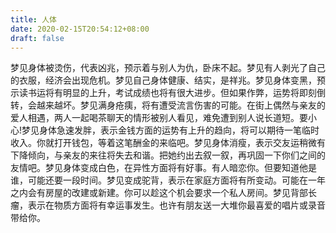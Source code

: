 ```yaml
---
title: 人体
date: 2020-02-15T20:54:12+08:00
draft: false
---
```


梦见身体被烫伤，代表凶兆，预示着与别人为仇，卧床不起。梦见有人剥光了自己的衣服，经济会出现危机。梦见自己身体健康、结实，是祥兆。梦见身体变黑，预示读书运将有明显的上升，考试成绩也将有很大进步。但如果作弊，运势将即刻倒转，会越来越坏。梦见满身疮痍，将有遭受流言伤害的可能。在街上偶然与亲友的爱人相遇，两人一起喝茶聊天的情形被别人看见，难免遭到别人说长道短。要小心!梦见身体急速发胖，表示金钱方面的运势有上升的趋向，将可以期待一笔临时收入。你就打开钱包，等着这笔酬金的来临吧。梦见身体消瘦，表示交友运稍微有下降倾向，与亲友的来往将失去和谐。把她约出去叙一叙，再巩固一下你们之间的友情吧。梦见身体变成白色，在异性方面将有好事。有人暗恋你。但要知道他是谁，可能还要一段时间。梦见变成驼背，表示在家庭方面将有所变动。可能在一年之内会有房屋的改建或新建。你可以趁这个机会要求一个私人房间。梦见背部长瘤，表示在物质方面将有幸运事发生。也许有朋友送一大堆你最喜爱的唱片或录音带给你。